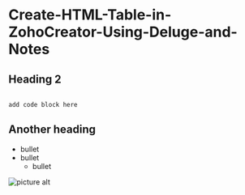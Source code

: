 # Create-HTML-Table-in-ZohoCreator-Using-Deluge-and-Notes

## Heading 2

```

add code block here

```

## Another heading


* bullet
* bullet
  * bullet

![picture alt](http://via.placeholder.com/200x150 "Title is optional")
